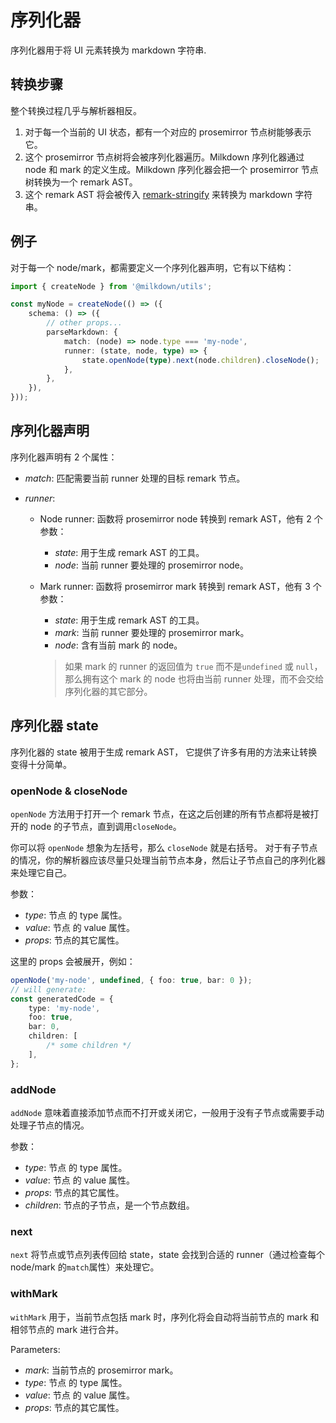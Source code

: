 # 序列化器

序列化器用于将 UI 元素转换为 markdown 字符串.

## 转换步骤

整个转换过程几乎与解析器相反。

1. 对于每一个当前的 UI 状态，都有一个对应的 prosemirror 节点树能够表示它。
2. 这个 prosemirror 节点树将会被序列化器遍历。Milkdown 序列化器通过 node 和 mark 的定义生成。Milkdown 序列化器会把一个 prosemirror 节点树转换为一个 remark AST。
3. 这个 remark AST 将会被传入 [remark-stringify](https://github.com/remarkjs/remark/tree/main/packages/remark-stringify) 来转换为 markdown 字符串。

## 例子

对于每一个 node/mark，都需要定义一个序列化器声明，它有以下结构：

```typescript
import { createNode } from '@milkdown/utils';

const myNode = createNode(() => ({
    schema: () => ({
        // other props...
        parseMarkdown: {
            match: (node) => node.type === 'my-node',
            runner: (state, node, type) => {
                state.openNode(type).next(node.children).closeNode();
            },
        },
    }),
}));
```

## 序列化器声明

序列化器声明有 2 个属性：

-   _match_: 匹配需要当前 runner 处理的目标 remark 节点。

-   _runner_:

    -   Node runner:
        函数将 prosemirror node 转换到 remark AST，他有 2 个参数：

        -   _state_: 用于生成 remark AST 的工具。
        -   _node_: 当前 runner 要处理的 prosemirror node。

    -   Mark runner:
        函数将 prosemirror mark 转换到 remark AST，他有 3 个参数：

        -   _state_: 用于生成 remark AST 的工具。
        -   _mark_: 当前 runner 要处理的 prosemirror mark。
        -   _node_: 含有当前 mark 的 node。

        > 如果 mark 的 runner 的返回值为 `true` 而不是`undefined` 或 `null`，
        > 那么拥有这个 mark 的 node 也将由当前 runner 处理，而不会交给序列化器的其它部分。

## 序列化器 state

序列化器的 state 被用于生成 remark AST，
它提供了许多有用的方法来让转换变得十分简单。

### openNode & closeNode

`openNode` 方法用于打开一个 remark 节点，在这之后创建的所有节点都将是被打开的 node 的子节点，直到调用`closeNode`。

你可以将 `openNode` 想象为左括号，那么 `closeNode` 就是右括号。 对于有子节点的情况，你的解析器应该尽量只处理当前节点本身，然后让子节点自己的序列化器来处理它自己。

参数：

-   _type_: 节点 的 type 属性。
-   _value_: 节点 的 value 属性。
-   _props_: 节点的其它属性。

这里的 props 会被展开，例如：

```typescript
openNode('my-node', undefined, { foo: true, bar: 0 });
// will generate:
const generatedCode = {
    type: 'my-node',
    foo: true,
    bar: 0,
    children: [
        /* some children */
    ],
};
```

### addNode

`addNode` 意味着直接添加节点而不打开或关闭它，一般用于没有子节点或需要手动处理子节点的情况。

参数：

-   _type_: 节点 的 type 属性。
-   _value_: 节点 的 value 属性。
-   _props_: 节点的其它属性。
-   _children_: 节点的子节点，是一个节点数组。

### next

`next` 将节点或节点列表传回给 state，state 会找到合适的 runner（通过检查每个 node/mark 的`match`属性）来处理它。

### withMark

`withMark` 用于，当前节点包括 mark 时，序列化将会自动将当前节点的 mark 和相邻节点的 mark 进行合并。

Parameters:

-   _mark_: 当前节点的 prosemirror mark。
-   _type_: 节点 的 type 属性。
-   _value_: 节点 的 value 属性。
-   _props_: 节点的其它属性。
